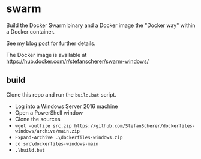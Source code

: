 # swarm
Build the Docker Swarm binary and a Docker image the "Docker way" within a Docker container.

See my [blog post](https://stefanscherer.github.io/build-docker-swarm-for-windows-the-docker-way/) for further details.

The Docker image is available at https://hub.docker.com/r/stefanscherer/swarm-windows/

## build

Clone this repo and run the `build.bat` script.

* Log into a Windows Server 2016 machine
* Open a PowerShell window
* Clone the sources
* `wget -outfile src.zip https://github.com/StefanScherer/dockerfiles-windows/archive/main.zip`
* `Expand-Archive .\dockerfiles-windows.zip`
* `cd src\dockerfiles-windows-main`
* `.\build.bat`
